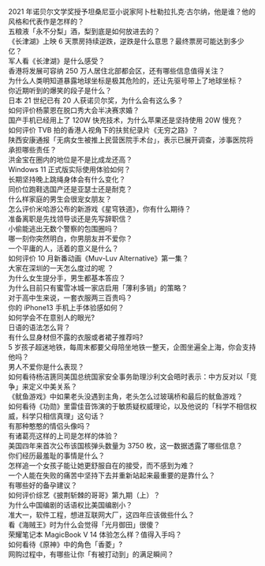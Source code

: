 2021 年诺贝尔文学奖授予坦桑尼亚小说家阿卜杜勒拉扎克·古尔纳，他是谁？他的风格和代表作是怎样的？  
五粮液「永不分梨」酒，梨到底是如何放进去的？  
《长津湖》上映 6 天票房持续逆跌，逆跌是什么意思？最终票房可能达到多少亿？  
军人看《长津湖》是什么感受？  
香港将发展可容纳 250 万人居住北部都会区，还有哪些信息值得关注？  
为什么人类明知道暴露地球坐标是极其危险的，还让先驱号带上了地球坐标？  
你近期听到的爆笑的段子是什么？  
日本 21 世纪已有 20 人获诺贝尔奖，为什么会有这么多？  
如何评价杨蒙恩在脱口秀大会半决赛求婚？  
国产手机已经用上了 120W 快充技术，为什么苹果还是坚持使用 20W 慢充？  
如何评价 TVB 拍的香港人视角下的扶贫纪录片《无穷之路》？  
陕西安康通报「无病女生被推上民营医院手术台」，表示已展开调查，涉事医院将承担哪些责任？  
洪金宝在圈内的地位是不是比成龙还高？  
Windows 11 正式版实际使用体验如何？  
长期坚持晚上跳绳身体会有什么变化？  
同价位跑鞋选国产还是亚瑟士还是耐克？  
什么样家庭的男生会很宠女朋友？  
怎么评价米哈游公布的新游戏《星穹铁道》，你有什么期待？  
准备离职是先找领导谈还是先写辞职信？  
小偷能逃出无数个警察的包围圈吗？  
哪一刻你突然明白，你男朋友并不爱你？  
一个平庸的人，活着的意义是什么？  
如何评价 10 月新番动画《Muv-Luv Alternative》第一集？  
大家在深圳的一天怎么度过的呢 ？  
为什么女生提分手，男生都基本答应？  
为什么目前只有蜜雪冰城一家店启用「薄利多销」的策略？  
对于高中生来说，一套衣服两三百贵吗？  
你的 iPhone13 手机上手体验感如何？  
如何学会不在意别人的眼光?  
日语的语法怎么背？  
有什么显身材但不露的衣服或者裙子推荐吗?  
5 岁孩子超迷地铁，每周末都要父母陪坐地铁一整天，企图坐遍全上海，你会支持他吗？  
男人不爱你是什么表现？  
如何看待杨洁篪同美国总统国家安全事务助理沙利文会晤时表示：中方反对以「竞争」来定义中美关系？  
《鱿鱼游戏》中如果老头没遇到主角，老头怎么过玻璃桥和最后的鱿鱼游戏？  
如何看待《功勋》里雷佳音饰演的于敏质疑权威理论，以及他说的「科学不相信权威，科学只相信真理」这句话？  
有那种憨憨的情侣头像吗？  
有诸葛亮这样的上司是怎样的体验？  
美国四年来首次公布该国核弹头数量为 3750 枚，这一数据透露了哪些信息？  
你们经历最羞耻的事情是什么？  
怎样追一个女孩子能让她更舒服自在的接受，而不感到为难？  
一个人能在失败的痛苦中坚持下去并重新站起来最重要的是靠什么？  
有哪些好的备孕建议？  
如何评价综艺《披荆斩棘的哥哥》第九期（上）？  
为什么中国编剧的话语权比美国编剧小？  
准大一，软件工程，想进互联网大厂，这四年应该做些什么？  
看《海贼王》时为什么会觉得「光月御田」很傻？  
荣耀笔记本 MagicBook V 14 体验怎么样？值得入手吗？  
如何看待《原神》中的角色「香菱」?  
网购过程中，有哪些让你「有被打动到」的满足瞬间？  
